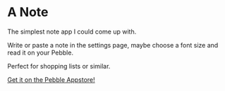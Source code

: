 # A Note
The simplest note app I could come up with.

Write or paste a note in the settings page, maybe choose a font size and read it on your Pebble.

Perfect for shopping lists or similar.

[Get it on the Pebble Appstore!](https://apps.getpebble.com/applications/57542c56d694500794000006)
